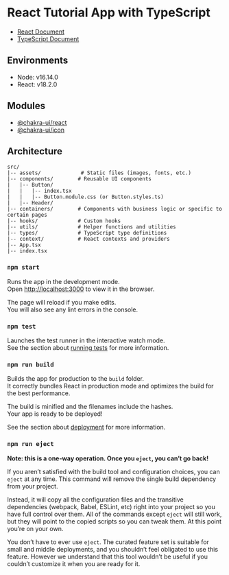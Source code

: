 # React Tutorial App with TypeScript

* [React Document](https://react.dev/)
* [TypeScript Document](https://www.typescriptlang.org/)

## Environments

- Node: v16.14.0
- React: v18.2.0

## Modules

* [@chakra-ui/react](https://chakra-ui.com/)
* [@chakra-ui/icon](https://chakra-ui.com/docs/components/icon/usage)

## Architecture

```
src/
|-- assets/             # Static files (images, fonts, etc.)
|-- components/        # Reusable UI components
|   |-- Button/
|   |   |-- index.tsx
|   |   |-- Button.module.css (or Button.styles.ts)
|   |-- Header/
|-- containers/        # Components with business logic or specific to certain pages
|-- hooks/             # Custom hooks
|-- utils/             # Helper functions and utilities
|-- types/             # TypeScript type definitions
|-- context/           # React contexts and providers
|-- App.tsx
|-- index.tsx
```

### `npm start`

Runs the app in the development mode.\
Open [http://localhost:3000](http://localhost:3000) to view it in the browser.

The page will reload if you make edits.\
You will also see any lint errors in the console.

### `npm test`

Launches the test runner in the interactive watch mode.\
See the section about [running tests](https://facebook.github.io/create-react-app/docs/running-tests) for more information.

### `npm run build`

Builds the app for production to the `build` folder.\
It correctly bundles React in production mode and optimizes the build for the best performance.

The build is minified and the filenames include the hashes.\
Your app is ready to be deployed!

See the section about [deployment](https://facebook.github.io/create-react-app/docs/deployment) for more information.

### `npm run eject`

**Note: this is a one-way operation. Once you `eject`, you can’t go back!**

If you aren’t satisfied with the build tool and configuration choices, you can `eject` at any time. This command will remove the single build dependency from your project.

Instead, it will copy all the configuration files and the transitive dependencies (webpack, Babel, ESLint, etc) right into your project so you have full control over them. All of the commands except `eject` will still work, but they will point to the copied scripts so you can tweak them. At this point you’re on your own.

You don’t have to ever use `eject`. The curated feature set is suitable for small and middle deployments, and you shouldn’t feel obligated to use this feature. However we understand that this tool wouldn’t be useful if you couldn’t customize it when you are ready for it.